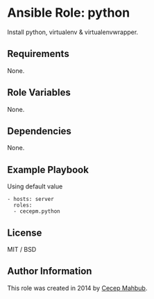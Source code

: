 # Ansible Role: python

Install python, virtualenv & virtualenvwrapper.

## Requirements

None.

## Role Variables

None.

## Dependencies

None.

## Example Playbook

Using default value

    - hosts: server
      roles:
      - cecepm.python

## License

MIT / BSD

## Author Information

This role was created in 2014 by [Cecep Mahbub](http://ngadimin.org/).

